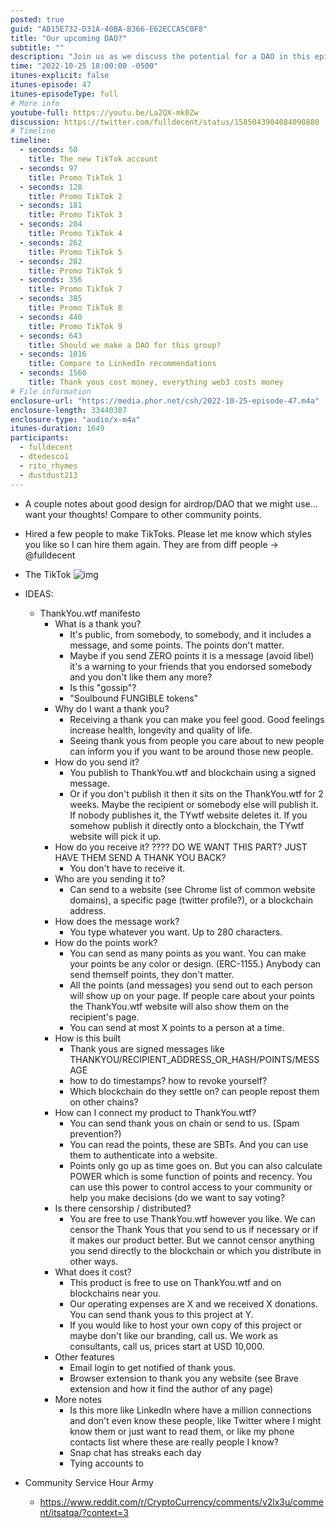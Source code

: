 ```yaml
---
posted: true
guid: "AB15E732-D31A-40BA-B366-E62ECCA5C0F8"
title: "Our upcoming DAO?"
subtitle: ""
description: "Join us as we discuss the potential for a DAO in this episode and share our thoughts on good design for airdrops and DAOs. Plus, learn about our latest TikTok ventures."
time: "2022-10-25 18:00:00 -0500"
itunes-explicit: false
itunes-episode: 47
itunes-episodeType: full
# More info
youtube-full: https://youtu.be/La2QX-mk0Zw
discussion: https://twitter.com/fulldecent/status/1585043904084090880
# Timeline
timeline:
  - seconds: 50
    title: The new TikTok account
  - seconds: 97
    title: Promo TikTok 1
  - seconds: 128
    title: Promo TikTok 2
  - seconds: 181
    title: Promo TikTok 3
  - seconds: 204
    title: Promo TikTok 4
  - seconds: 262
    title: Promo TikTok 5
  - seconds: 282
    title: Promo TikTok 5
  - seconds: 356
    title: Promo TikTok 7
  - seconds: 385
    title: Promo TikTok 8
  - seconds: 440
    title: Promo TikTok 9
  - seconds: 643
    title: Should we make a DAO for this group?
  - seconds: 1016
    title: Compare to LinkedIn recommendations
  - seconds: 1560
    title: Thank yous cost money, everything web3 costs money
# File information
enclosure-url: "https://media.phor.net/csh/2022-10-25-episode-47.m4a"
enclosure-length: 33440387
enclosure-type: "audio/x-m4a"
itunes-duration: 1649
participants:
  - fulldecent
  - dtedesco1
  - rito_rhymes
  - dustdust213
---
```


<!--end of quick notes-->

- A couple notes about good design for airdrop/DAO that we might use… want your thoughts! Compare to other community points.

- Hired a few people to make TikToks. Please let me know which styles you like so I can hire them again. They are from diff people → @fulldecent

- The TikTok
  ![img](https://lh7-us.googleusercontent.com/6JPnhliKeLcF-DMsHNlrwjy99u1H8tAdqUgPQZ0M9IRLrzouxDlgErip5kkhA9LMoZ7knKlCmuqq2Tx7DoSQ7YAKDcGkoug1bMhVEi5pgdHl4osEBw2A1Cegm997UzgahUaqprGtCOGOLuoh7bLWA78)

- IDEAS:

  - ThankYou.wtf manifesto
    - What is a thank you?
      - It's public, from somebody, to somebody, and it includes a message, and some points. The points don't matter.
      - Maybe if you send ZERO points it is a message (avoid libel) it's a warning to your friends that you endorsed somebody and you don't like them any more?
      - Is this "gossip"?
      - "Soulbound FUNGIBLE tokens"
    - Why do I want a thank you?
      - Receiving a thank you can make you feel good. Good feelings increase health, longevity and quality of life.
      - Seeing thank yous from people you care about to new people can inform you if you want to be around those new people.
    - How do you send it?
      - You publish to ThankYou.wtf and blockchain using a signed message.
      - Or if you don't publish it then it sits on the ThankYou.wtf for 2 weeks. Maybe the recipient or somebody else will publish it. If nobody publishes it, the TYwtf website deletes it. If you somehow publish it directly onto a blockchain, the TYwtf website will pick it up.
    - How do you receive it? ???? DO WE WANT THIS PART? JUST HAVE THEM SEND A THANK YOU BACK?
      - You don't have to receive it.
    - Who are you sending it to?
      - Can send to a website (see Chrome list of common website domains), a specific page (twitter profile?), or a blockchain address.
    - How does the message work?
      - You type whatever you want. Up to 280 characters.
    - How do the points work?
      - You can send as many points as you want. You can make your points be any color or design. (ERC-1155.) Anybody can send themself points, they don't matter.
      - All the points (and messages) you send out to each person will show up on your page. If people care about your points the ThankYou.wtf website will also show them on the recipient's page.
      - You can send at most X points to a person at a time.
    - How is this built
      - Thank yous are signed messages like
        THANKYOU/RECIPIENT_ADDRESS_OR_HASH/POINTS/MESSAGE
      - how to do timestamps? how to revoke yourself?
      - Which blockchain do they settle on? can people repost them on other chains?
    - How can I connect my product to ThankYou.wtf?
      - You can send thank yous on chain or send to us. (Spam prevention?)
      - You can read the points, these are SBTs. And you can use them to authenticate into a website.
      - Points only go up as time goes on. But you can also calculate POWER which is some function of points and recency. You can use this power to control access to your community or help you make decisions (do we want to say voting?
    - Is there censorship / distributed?
      - You are free to use ThankYou.wtf however you like. We can censor the Thank Yous that you send to us if necessary or if it makes our product better. But we cannot censor anything you send directly to the blockchain or which you distribute in other ways.
    - What does it cost?
      - This product is free to use on ThankYou.wtf and on blockchains near you.
      - Our operating expenses are X and we received X donations. You can send thank yous to this project at Y.
      - If you would like to host your own copy of this project or maybe don't like our branding, call us. We work as consultants, call us, prices start at USD 10,000.
    - Other features
      - Email login to get notified of thank yous.
      - Browser extension to thank you any website (see Brave extension and how it find the author of any page)
    - More notes
      - Is this more like LinkedIn where have a million connections and don't even know these people, like Twitter where I might know them or just want to read them, or like my phone contacts list where these are really people I know?
      - Snap chat has streaks each day
      - Tying accounts to 

- Community Service Hour Army
  - [https://www.reddit.com/r/CryptoCurrency/comments/v2lx3u/comment/itsatqa/?context=3
    ](https://www.reddit.com/r/CryptoCurrency/comments/v2lx3u/comment/itsatqa/?context=3)